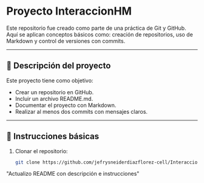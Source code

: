 # Proyecto InteraccionHM

Este repositorio fue creado como parte de una práctica de Git y GitHub.  
Aquí se aplican conceptos básicos como: creación de repositorios, uso de Markdown y control de versiones con commits.

---

## 📌 Descripción del proyecto
Este proyecto tiene como objetivo:
- Crear un repositorio en GitHub.
- Incluir un archivo README.md.
- Documentar el proyecto con Markdown.
- Realizar al menos dos commits con mensajes claros.

---

## 🚀 Instrucciones básicas
1. Clonar el repositorio:
   ```bash
   git clone https://github.com/jefrysneiderdiazflorez-cell/InteraccionHM.git

 "Actualizo README con descripción e instrucciones"
